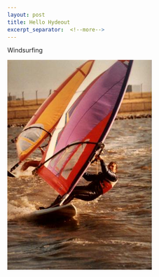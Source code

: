 ```yaml
---
layout: post
title: Hello Hydeout
excerpt_separator:  <!--more-->
---
```


Windsurfing

![Alt boat](assets/winds.jpg)
